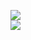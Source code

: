 [![](https://img.shields.io/badge/Made%20With-Github%20Spray-lightgrey.svg?style=for-the-badge&logo=github)](https://github.com/Annihil/github-spray#22572)  
[![](https://i.imgur.com/2DrTn0Z.gif)](https://github.com/Annihil/github-spray)